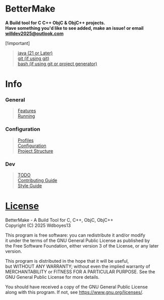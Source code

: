 # BetterMake  
__A Build tool for C C++ ObjC & ObjC++ projects.__   
__Have something you'd like to see added, make an issue! or email [willdev2025@outlook.com](mailto:willdev2025@outlook.com)__  
  
[!important]
> [java (21 or Later)](https://adoptium.net/temurin/releases/?package=jdk&version=21)  
> [git (if using git)](https://git-scm.com/downloads)  
> [bash (if using git or project generator)](https://www.gnu.org/software/bash/)
  
  
# Info  
### General
> [Features](Docs/FEATURES.md)  
> [Running](Docs/RUNNING.md)   
### Configuration  
> [Profiles](Docs/PROFILES.md)  
> [Configuration](Docs/CONFIG.md)  
> [Project Structure](Docs/PROJ_STRUCT.md)
### Dev
> [TODO](Docs/TODO.md)  
> [Contributing Guide](CONTRIBUTING.md)  
> [Style Guide](Docs/STYLE.md)  

# [License](LICENSE)
BetterMake - A Build Tool for C, C++, ObjC, ObjC++  
Copyright (C) 2025  Wdboyes13  
  
This program is free software: you can redistribute it and/or modify  
it under the terms of the GNU General Public License as published by  
the Free Software Foundation, either version 3 of the License, or any later version.  
  
This program is distributed in the hope that it will be useful,  
but WITHOUT ANY WARRANTY; without even the implied warranty of  
MERCHANTABILITY or FITNESS FOR A PARTICULAR PURPOSE.  See the  
GNU General Public License for more details.  
  
You should have received a copy of the GNU General Public License  
along with this program.  If not, see https://www.gnu.org/licenses/.  
    
